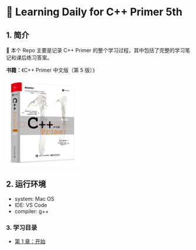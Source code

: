 <!--
 * @Author: Jimmy Hua
 * @Date: 2022-07-31 21:04:31
 * @LastEditTime: 2022-07-31 21:26:31
 * @FilePath: /C++Primer/README.md
 * @Description:
 * Copyright (c) 2022 by Jimmy Hua, All Rights Reserved.
-->

# 📔 Learning Daily for C++ Primer 5th

## 1. 简介

🎯 本个 Repo 主要是记录 C++ Primer 的整个学习过程，其中包括了完整的学习笔记和课后练习答案。

**书籍：**《C++ Primer 中文版（第 5 版）》

<img src="./images/cpp_primer.jpg" width=200/>

## 2. 运行环境

- system: Mac OS
- IDE: VS Code
- compiler: g++

### 3. 学习目录

- [第 1 章：开始](./chapter1/README.md)
